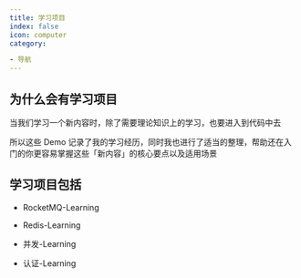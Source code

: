 ```yaml
---
title: 学习项目
index: false
icon: computer
category:

- 导航
---
```


## 为什么会有学习项目

当我们学习一个新内容时，除了需要理论知识上的学习，也要进入到代码中去

所以这些 Demo 记录了我的学习经历，同时我也进行了适当的整理，帮助还在入门的你更容易掌握这些「新内容」的核心要点以及适用场景

## 学习项目包括

- RocketMQ-Learning

- Redis-Learning

- 并发-Learning

- 认证-Learning
